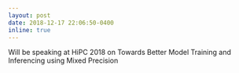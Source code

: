```yaml
---
layout: post
date: 2018-12-17 22:06:50-0400
inline: true
---
```


Will be speaking at <a hef="https://hipc.org/sponsored-technical-session-mellanox/"> HiPC 2018 </a> on Towards Better Model Training and Inferencing using Mixed Precision